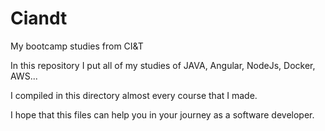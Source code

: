 # Ciandt
My bootcamp studies from CI&amp;T 

In this repository I put all of my studies of JAVA, Angular, NodeJs, Docker, AWS...

I compiled in this directory almost every course that I made.

I hope that this files can help you in your journey as a software developer.
